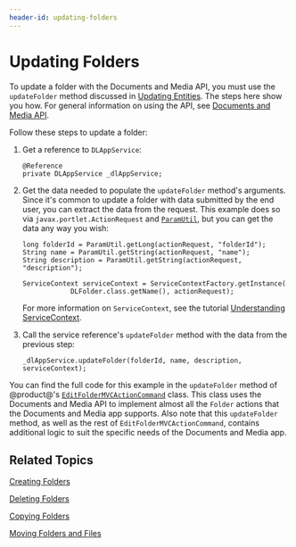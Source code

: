 ```yaml
---
header-id: updating-folders
---
```


# Updating Folders

To update a folder with the Documents and Media API, you must use the 
`updateFolder` method discussed in 
[Updating Entities](/develop/tutorials/-/knowledge_base/7-2/updating-entities). 
The steps here show you how. For general information on using the API, see 
[Documents and Media API](/develop/tutorials/-/knowledge_base/7-2/documents-and-media-api). 

Follow these steps to update a folder: 

1.  Get a reference to `DLAppService`: 

        @Reference
        private DLAppService _dlAppService;

2.  Get the data needed to populate the `updateFolder` method's arguments. Since 
    it's common to update a folder with data submitted by the end user, you can 
    extract the data from the request. This example does so via 
    `javax.portlet.ActionRequest` and 
    [`ParamUtil`](@platform-ref@/7.2-latest/javadocs/portal-kernel/com/liferay/portal/kernel/util/ParamUtil.html), 
    but you can get the data any way you wish: 

        long folderId = ParamUtil.getLong(actionRequest, "folderId");
        String name = ParamUtil.getString(actionRequest, "name");
        String description = ParamUtil.getString(actionRequest, "description");

        ServiceContext serviceContext = ServiceContextFactory.getInstance(
                    DLFolder.class.getName(), actionRequest);

    For more information on `ServiceContext`, see the tutorial 
    [Understanding ServiceContext](/develop/tutorials/-/knowledge_base/7-2/understanding-servicecontext). 

3.  Call the service reference's `updateFolder` method with the data from the 
    previous step: 

        _dlAppService.updateFolder(folderId, name, description, serviceContext);

You can find the full code for this example in the `updateFolder` method of 
@product@'s 
[`EditFolderMVCActionCommand`](https://github.com/liferay/liferay-portal/blob/master/modules/apps/document-library/document-library-web/src/main/java/com/liferay/document/library/web/internal/portlet/action/EditFolderMVCActionCommand.java) 
class. This class uses the Documents and Media API to implement almost all the 
`Folder` actions that the Documents and Media app supports. Also note that 
this `updateFolder` method, as well as the rest of `EditFolderMVCActionCommand`, 
contains additional logic to suit the specific needs of the Documents and Media 
app. 

## Related Topics

[Creating Folders](/develop/tutorials/-/knowledge_base/7-2/creating-folders)

[Deleting Folders](/develop/tutorials/-/knowledge_base/7-2/deleting-folders)

[Copying Folders](/develop/tutorials/-/knowledge_base/7-2/copying-folders)

[Moving Folders and Files](/develop/tutorials/-/knowledge_base/7-2/moving-folders-and-files)
